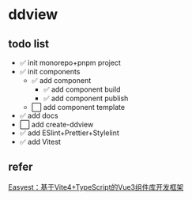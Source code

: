 # ddview
## todo list
- :white_check_mark: init monorepo+pnpm project
- :white_check_mark: init components
  - :white_check_mark: add component
    - :white_check_mark: add component build 
    - :white_check_mark: add component publish
  - :white_large_square: add component template 
- :white_check_mark: add docs 
- :white_large_square: add create-ddview
- :white_check_mark: add ESlint+Prettier+Stylelint
- :white_check_mark: add Vitest
## refer
[Easyest：基于Vite4+TypeScript的Vue3组件库开发框架](https://github.com/qddidi/easyest "基于Vite4+TypeScript的Vue3组件库开发框架")